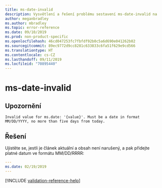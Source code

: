 ```yaml
---
title: ms-date-invalid
description: Vysvětlení a řešení problému sestavení ms-date-invalid na webu Docs
author: meganbradley
ms.author: mbradley
ms.topic: error-reference
ms.date: 09/10/2019
ms.prod: non-product-specific
ms.openlocfilehash: 46cd047253fc7fbfdf92b0c5a6d690e041262b02
ms.sourcegitcommit: 89ec9772d9cc8281c633833c6fa51f629e9cd566
ms.translationtype: HT
ms.contentlocale: cs-CZ
ms.lasthandoff: 09/11/2019
ms.locfileid: "70895440"
---
```

# <a name="ms-date-invalid"></a>ms-date-invalid

## <a name="warning"></a>Upozornění

`Invalid value for ms.date: '{value}'. Must be a date in format MM/DD/YYYY, no more than five days from today.`

## <a name="resolution"></a>Řešení

Ujistěte se, jestli je článek aktuální a obsah není narušený, a pak přidejte platné datum ve formátu MM/DD/RRRR:

```yml
---
ms.date: 02/19/2019
---
```

<!--make sure to add this file to your includes folder and verify the path-->
[!INCLUDE [validation-reference-help](includes/validation-reference-help.md)]
